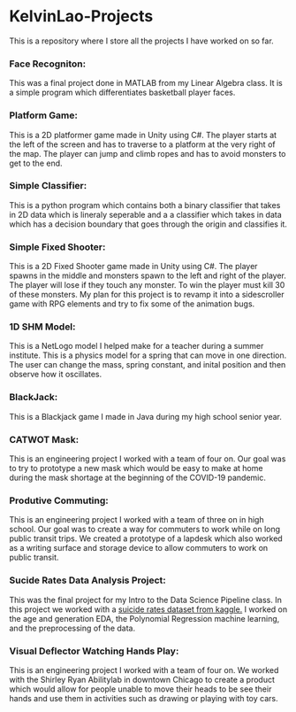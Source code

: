 # KelvinLao-Projects
This is a repository where I store all the projects I have worked on so far.

### Face Recogniton:
This was a final project done in MATLAB from my Linear Algebra class. It is a simple program which differentiates basketball player faces.

### Platform Game:
This is a 2D platformer game made in Unity using C#. The player starts at the left of the screen and has to traverse to a platform at the very right of the map. 
The player can jump and climb ropes and has to avoid monsters to get to the end.

### Simple Classifier:
This is a python program which contains both a binary classifier that takes in 2D data which is lineraly seperable and a a classifier which takes in data which has a decision boundary that goes through the origin and classifies it.

### Simple Fixed Shooter:
This is a 2D Fixed Shooter game made in Unity using C#. The player spawns in the middle and monsters spawn to the left and right of the player. The player will lose if they touch any monster. To win the player must kill 30 of these monsters. My plan for this project is to revamp it into a sidescroller game with RPG elements and try to fix some of the animation bugs.

### 1D SHM Model:
This is a NetLogo model I helped make for a teacher during a summer institute. This is a physics model for a spring that can move in one direction. The user can change the mass, spring constant, and inital position and then observe how it oscillates.

### BlackJack:
This is a Blackjack game I made in Java during my high school senior year.

### CATWOT Mask:
This is an engineering project I worked with a team of four on. Our goal was to try to prototype a new mask which would be easy to make at home during the mask shortage at the beginning of the COVID-19 pandemic.

### Produtive Commuting:
This is an engineering project I worked with a team of three on in high school. Our goal was to create a way for commuters to work while on long public transit trips. We created a prototype of a lapdesk which also worked as a writing surface and storage device to allow commuters to work on public transit.

### Sucide Rates Data Analysis Project:
This was the final project for my Intro to the Data Science Pipeline class. In this project we worked with a [suicide rates dataset from kaggle.](https://www.kaggle.com/russellyates88/suicide-rates-overview-1985-to-2016) I worked on the age and generation EDA, the Polynomial Regression machine learning, and the preprocessing of the data.

### Visual Deflector Watching Hands Play:
This is an engineering project I worked with a team of four on. We worked with the Shirley Ryan Abilitylab in downtown Chicago to create a product which would allow for people unable to move their heads to be see their hands and use them in activities such as drawing or playing with toy cars. 

